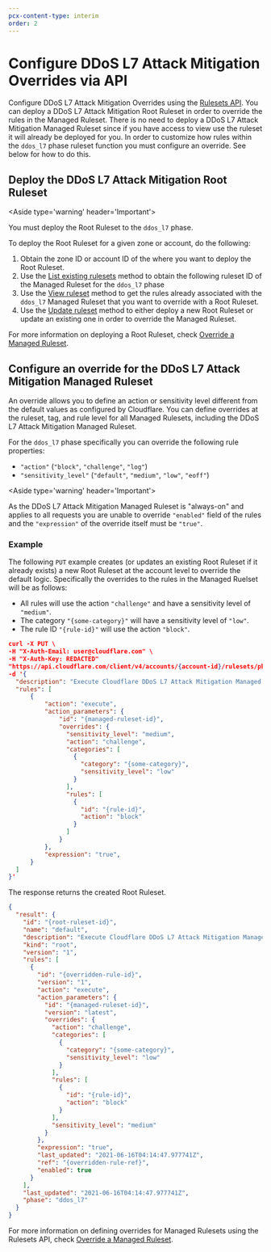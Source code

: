 ```yaml
---
pcx-content-type: interim
order: 2
---
```


# Configure DDoS L7 Attack Mitigation Overrides via API

Configure DDoS L7 Attack Mitigation Overrides using the [Rulesets API](https://developers.cloudflare.com/firewall/cf-rulesets/rulesets-api). You can deploy a DDoS L7 Attack Mitigation Root Ruleset in order to override the rules in the Managed Ruleset. There is no need to deploy a DDoS L7 Attack Mitigation Managed Ruleset since if you have access to view use the ruleset it will already be deployed for you. In order to customize how rules within the `ddos_l7` phase ruleset function you must configure an override. See below for how to do this.

## Deploy the DDoS L7 Attack Mitigation Root Ruleset

<Aside type='warning' header='Important'>

You must deploy the Root Ruleset to the `ddos_l7` phase.

</Aside>

To deploy the Root Ruleset for a given zone or account, do the following:

1. Obtain the zone ID or account ID of the where you want to deploy the Root Ruleset.
1. Use the [List existing rulesets](https://developers.cloudflare.com/firewall/cf-rulesets/rulesets-api/view#list-existing-rulesets) method to obtain the following ruleset ID of the Managed Ruleset for the `ddos_l7` phase
1. Use the [View ruleset](https://developers.cloudflare.com/firewall/cf-rulesets/rulesets-api/view#view-a-specific-ruleset) method to get the rules already associated with the `ddos_l7` Managed Ruleset that you want to override with a Root Ruleset.
1. Use the [Update ruleset](https://developers.cloudflare.com/firewall/cf-rulesets/rulesets-api/update) method to either deploy a new Root Ruleset or update an existing one in order to override the Managed Ruleset.

For more information on deploying a Root Ruleset, check [Override a Managed Ruleset](https://developers.cloudflare.com/firewall/cf-rulesets/managed-rulesets/override-managed-ruleset).

## Configure an override for the DDoS L7 Attack Mitigation Managed Ruleset

An override allows you to define an action or sensitivity level different from the default values as configured by Cloudflare. You can define overrides at the ruleset, tag, and rule level for all Managed Rulesets, including the DDoS L7 Attack Mitigation Managed Ruleset.

For the `ddos_l7` phase specifically you can override the following rule properties:

* `"action"` (`"block"`, `"challenge"`, `"log"`)
* `"sensitivity_level"` (`"default"`, `"medium"`, `"low"`, `"eoff"`)

<Aside type='warning' header='Important'>

As the DDoS L7 Attack Mitigation Managed Ruleset is "always-on" and applies to all requests you are unable to override `"enabled"` field of the rules and the `"expression"` of the override itself must be `"true"`.

</Aside>

### Example

The following `PUT` example creates (or updates an existing Root Ruleset if it already exists) a new Root Ruleset at the account level to override the default logic. Specifically the overrides to the rules in the Managed Ruelset will be as follows:
* All rules will use the action `"challenge"` and have a sensitivity level of `"medium"`.
* The category `"{some-category}"` will have a sensitivity level of `"low"`.
* The rule ID `"{rule-id}"` will use the action `"block"`.

```json
curl -X PUT \
-H "X-Auth-Email: user@cloudflare.com" \
-H "X-Auth-Key: REDACTED"
"https://api.cloudflare.com/client/v4/accounts/{account-id}/rulesets/phases/ddos_l7/entrypoint" \
-d '{
  "description": "Execute Cloudflare DDoS L7 Attack Mitigation Managed Ruleset on my account-level Phase ruleset",
  "rules": [
      {
          "action": "execute",
          "action_parameters": {
              "id": "{managed-ruleset-id}",
              "overrides": {
                "sensitivity_level": "medium",
                "action": "challenge",
                "categories": [
                  {
                    "category": "{some-category}",
                    "sensitivity_level": "low"
                  }
                ],
                "rules": [
                  {
                    "id": "{rule-id}",
                    "action": "block"
                  }
                ]
              }
          },
          "expression": "true",
      }
  ]
}'
```

The response returns the created Root Ruleset.

```json
{
  "result": {
    "id": "{root-ruleset-id}",
    "name": "default",
    "description": "Execute Cloudflare DDoS L7 Attack Mitigation Managed Ruleset on my account-level Phase ruleset",
    "kind": "root",
    "version": "1",
    "rules": [
      {
        "id": "{overridden-rule-id}",
        "version": "1",
        "action": "execute",
        "action_parameters": {
          "id": "{managed-ruleset-id}",
          "version": "latest",
          "overrides": {
            "action": "challenge",
            "categories": [
              {
                "category": "{some-category}",
                "sensitivity_level": "low"
              }
            ],
            "rules": [
              {
                "id": "{rule-id}",
                "action": "block"
              }
            ],
            "sensitivity_level": "medium"
          }
        },
        "expression": "true",
        "last_updated": "2021-06-16T04:14:47.977741Z",
        "ref": "{overridden-rule-ref}",
        "enabled": true
      }
    ],
    "last_updated": "2021-06-16T04:14:47.977741Z",
    "phase": "ddos_l7"
  }
}
```

For more information on defining overrides for Managed Rulesets using the Rulesets API, check [Override a Managed Ruleset](https://developers.cloudflare.com/firewall/cf-rulesets/managed-rulesets/override-managed-ruleset).